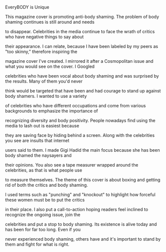 EveryBODY is Unique

This magazine cover is promoting anti-body shaming. The problem of body shaming continues is still around and needs

to disappear. Celebrities in the media continue to face the wrath of critics who have negative things to say about

their appearance. I can relate, because I have been labeled by my peers as "too skinny," therefore inspiring the

magazine cover I've created. I mirrored it after a Cosmopolitan issue and what you would see on the cover. I Googled 

celebrities who have been vocal about body shaming and was surprised by the results. Many of them you'd never 

think would be targeted that have been and had courage to stand up against body shamers. I wanted to use a variety 

of celebrities who have different occupations and come from various backgrounds to emphasize the importance of 

recognizing diversity and body positivity. People nowadays find using the media to lash out is easiest because 

they are saving face by hiding behind a screen. Along with the celebrities you see are insults that internet 

users said to them. I made Gigi Hadid the main focus because she has been body shamed the naysayers and 

their opinions. You also see a tape measurer wrapped around the celebrities, as that is what people use 

to measure themselves. The theme of this cover is about boxing and getting rid of both the critics and body shaming. 

I used terms such as "punching" and "knockout" to highlight how forceful these women must be to put the critics 

in their place. I also put a call-to-action hoping readers feel inclined to recognize the ongoing issue, join the 

celebrities and put a stop to body shaming. Its existence is alive today and has been for far too long. Even if you

never experienced body shaming, others have and it's important to stand by them and fight for what is right.
